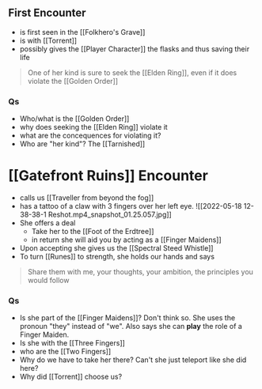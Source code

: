 ## First Encounter
- is first seen in the [[Folkhero's Grave]] 
- is with [[Torrent]]
- possibly gives the [[Player Character]] the flasks and thus saving their life

>One of her kind is sure to seek the [[Elden Ring]], even if it does violate the [[Golden Order]]

### Qs
- Who/what is the [[Golden Order]]
- why does seeking the [[Elden Ring]] violate it
- what are the concequences for violating it?
- Who are "her kind"?
  The [[Tarnished]]

# [[Gatefront Ruins]] Encounter
- calls us [[Traveller from beyond the fog]]
- has a tattoo of a claw with 3 fingers over her left eye.
![[2022-05-18 12-38-38-1 Reshot.mp4_snapshot_01.25.057.jpg]]
- She offers a deal
	- Take her to the [[Foot of the Erdtree]]
	- in return she will aid you by acting as a [[Finger Maidens]]
- Upon accepting she gives us the [[Spectral Steed Whistle]]
- To turn [[Runes]] to strength, she holds our hands and says

> Share them with me, your thoughts, your ambition, the principles you would follow




### Qs 
- Is she part of the [[Finger Maidens]]?
  Don't think so. She uses the pronoun "they" instead of "we". Also says she can **play** the role of a Finger Maiden.
- Is she with the [[Three Fingers]]
- who are the [[Two Fingers]]
-  Why do we have to take her there? Can't she just teleport like she did here?
- Why did [[Torrent]] choose us?